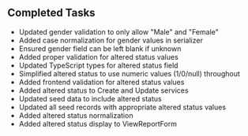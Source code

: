 ## Completed Tasks
- Updated gender validation to only allow "Male" and "Female"
- Added case normalization for gender values in serializer
- Ensured gender field can be left blank if unknown
- Added proper validation for altered status values
- Updated TypeScript types for altered status field
- Simplified altered status to use numeric values (1/0/null) throughout
- Added frontend validation for altered status values
- Added altered status to Create and Update services
- Updated seed data to include altered status
- Updated all seed records with appropriate altered status values
- Added altered status normalization
- Added altered status display to ViewReportForm